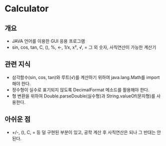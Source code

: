 # Calculator

## 개요
- JAVA 언어를 이용한 GUI 응용 프로그램
- sin, cos, tan, C, (), %, ←, 1/x, x², √, = 그 외 숫자, 사칙연산이 가능한 계산기

## 관련 지식
- 삼각함수(sin, cos, tan)와 루트(√)를 계산하기 위하여 java.lang.Math를 import 해야 한다.
- 정수형이 실수로 표기되지 않도록 DecimalFormat 메소드를 활용해야 한다.
- 형 변환을 위하여 Double.parseDouble(실수형)과 String.valueOf(문자형)를 사용한다.

## 아쉬운 점
- +/-, (), C, = 등 덜 구현된 부분이 있고, 공학 계산 후 사칙연산은 되나 그 반대는 안된다.
